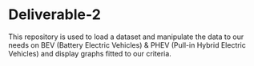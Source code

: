 # Deliverable-2
This repository is used to load a dataset and manipulate the data to our needs on BEV (Battery Electric Vehicles) & PHEV (Pull-in Hybrid Electric Vehicles) and display graphs fitted to our criteria.
